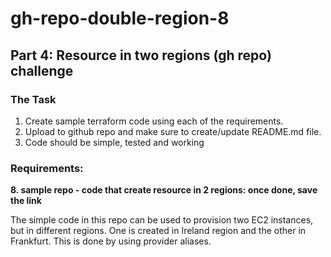 # gh-repo-double-region-8
## Part 4: Resource in two regions (gh repo) challenge

### The Task

1. Create sample terraform code using each of the requirements.
2. Upload to github repo and make sure to create/update README.md file.
3. Code should be simple, tested and working

### Requirements: 

**8.  sample repo - code that create resource in 2 regions: once done, save the link**


The simple code in this repo can be used to provision two EC2 instances, but in different regions. One is created in Ireland region and the other in Frankfurt. This is done by using provider aliases.